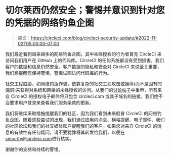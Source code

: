 # 切尔莱西仍然安全；警惕并意识到针对您的凭据的网络钓鱼企图

> 原文：<https://circleci.com/blog/circleci-security-update/#2022-11-02T05:00:00-07:00>

我们最近看到越来越多的网络钓鱼企图，其中未经授权的行为者冒充 CircleCI 来访问我们用户在 GitHub 上的代码库。CircleCI 的任何系统都没有受到损害，我们客户的数据和信息仍然安全。客户数据的隐私和安全对 CircleCI 来说至关重要，我们想提醒您保持警惕，警惕试图访问代码库的行为。

社交工程威胁，如网络钓鱼诈骗，依靠复杂的社交工程攻击或操纵(而不是固有的漏洞)来获得对系统和网络的未经授权的访问。从我们的[讨论帖子](https://discuss.circleci.com/t/circleci-security-alert-warning-phishing-attempt-for-login-credentials/45408)中重申，所有来自 CircleCI 的授权电子邮件将只包含 circleci.com 或其子域名的链接，我们绝不会要求用户登录来查看我们服务条款的更新。

我们将继续采取措施提醒我们的社区，因为我们看到未来假冒 CircleCI 的网络钓鱼企图。随着这些尝试的出现，我们通过应用内消息、横幅提醒、电子邮件、我们的社区论坛和我们的社交媒体账户提醒我们的客户。如果您对来自 CircleCI 的消息的有效性有任何疑问，请不要犹豫将其转发给我们，以便在[security@circleci.com](mailto:security@circleci.com)进行核实。

谢谢你的支持和持续的警惕。
